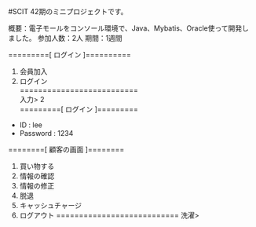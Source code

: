 #SCIT 42期のミニプロジェクトです。

概要：電子モールをコンソール環境で、Java、Mybatis、Oracle使って開発しました。
参加人数：2人
期間：1週間

=========[ ログイン ]==========
1. 会員加入
2. ログイン <br>
========================== <br>
   入力> 2 <br>
=========[ ログイン ]=========
* ID   		: lee
* Password  : 1234

========[ 顧客の画面 ]========
1. 買い物する
2. 情報の確認
3. 情報の修正
4. 脱退
5. キャッシュチャージ
6. ログアウト
===========================
   洗濯>   
